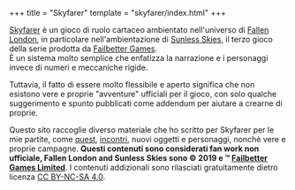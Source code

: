 +++
title = "Skyfarer"
template = "skyfarer/index.html"
+++

[Skyfarer] è un gioco di ruolo cartaceo ambientato nell'universo di [Fallen London], in particolare nell'ambientazione
di [Sunless Skies], il terzo gioco della serie prodotta da [Failbetter Games].  
È un sistema molto semplice che enfatizza la narrazione e i personaggi invece di numeri e meccaniche rigide.

Tuttavia, il fatto di essere molto flessibile e aperto significa che non esistono vere e proprie "avventure" ufficiali per il gioco,
con solo qualche suggerimento e spunto pubblicati come addendum per aiutare a crearne di proprie.

Questo sito raccoglie diverso materiale che ho scritto per Skyfarer per le mie partite, come [quest](@/skyfarer/quests/_index.it.md), [incontri](@/skyfarer/encounters/_index.it.md), nuovi oggetti
e personaggi, nonchè vere e proprie campagne. **Questi contenuti sono considerati fan work non ufficiale,
Fallen London and Sunless Skies sono © 2019 e ™ [Failbetter Games Limited]**. I contenuti addizionali sono rilasciati
gratuitamente dietro licenza [CC BY-NC-SA 4.0].

[Skyfarer]: https://failbetter-games.itch.io/skyfarer
[Fallen London]: https://www.fallenlondon.com
[Sunless Skies]: https://www.failbettergames.com/sunless-skies/
[Failbetter Games]: https://www.failbettergames.com
[Failbetter Games Limited]: https://www.failbettergames.com
[CC BY-NC-SA 4.0]: https://creativecommons.org/licenses/by-nc-sa/4.0
